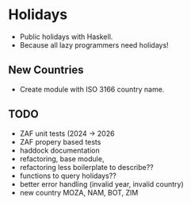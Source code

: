 # Holidays
- Public holidays with Haskell.
- Because all lazy programmers need holidays!

## New Countries
- Create module with ISO 3166 country name.

## TODO
- ZAF unit tests (2024 -> 2026
- ZAF propery based tests
- haddock documentation
- refactoring, base module,
- refactoring less boilerplate to describe??
- functions to query holidays??
- better error handling (invalid year, invalid country)
- new country MOZA, NAM, BOT, ZIM
